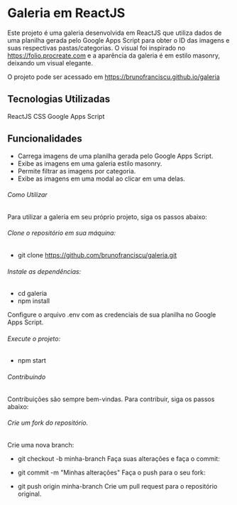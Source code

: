 # Galeria em ReactJS

Este projeto é uma galeria desenvolvida em ReactJS que utiliza dados de uma planilha gerada pelo Google Apps Script para obter o ID das imagens e suas respectivas pastas/categorias. O visual foi inspirado no https://folio.procreate.com e a aparência da galeria é em estilo masonry, deixando um visual elegante.

O projeto pode ser acessado em https://brunofranciscu.github.io/galeria

## Tecnologias Utilizadas
ReactJS
CSS
Google Apps Script

## Funcionalidades
  - Carrega imagens de uma planilha gerada pelo Google Apps Script.
  - Exibe as imagens em uma galeria estilo masonry.
  - Permite filtrar as imagens por categoria.
  - Exibe as imagens em uma modal ao clicar em uma delas.
  
###### Como Utilizar
Para utilizar a galeria em seu próprio projeto, siga os passos abaixo:

###### Clone o repositório em sua máquina:
  - git clone https://github.com/brunofranciscu/galeria.git
  
###### Instale as dependências:

  - cd galeria
  - npm install
  
Configure o arquivo .env com as credenciais de sua planilha no Google Apps Script.

###### Execute o projeto:
  - npm start
  
###### Contribuindo
Contribuições são sempre bem-vindas. Para contribuir, siga os passos abaixo:

###### Crie um fork do repositório.
Crie uma nova branch:

  - git checkout -b minha-branch
Faça suas alterações e faça o commit:

  - git commit -m "Minhas alterações"
Faça o push para o seu fork:

  - git push origin minha-branch
Crie um pull request para o repositório original.
